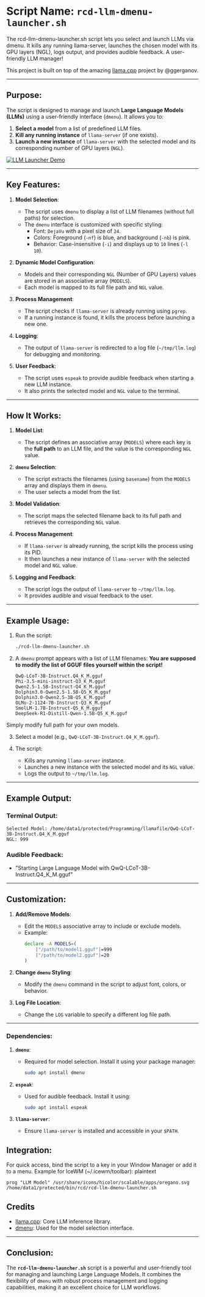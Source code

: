 # **Script Name**: `rcd-llm-dmenu-launcher.sh`

The rcd-llm-dmenu-launcher.sh script lets you select and launch LLMs via dmenu. It kills any running llama-server, launches the chosen model with its GPU layers (NGL), logs output, and provides audible feedback. A user-friendly LLM manager!

This project is built on top of the amazing [llama.cpp](https://github.com/ggerganov/llama.cpp) project by @ggerganov.

---

## **Purpose**:

The script is designed to manage and launch **Large Language Models (LLMs)** using a user-friendly interface (`dmenu`). It allows you to:

1. **Select a model** from a list of predefined LLM files.
2. **Kill any running instance** of `llama-server` (if one exists).
3. **Launch a new instance** of `llama-server` with the selected model and its corresponding number of GPU layers (`NGL`).

[![LLM Launcher Demo](https://img.youtube.com/vi/y3G1fHkLEaI/0.jpg)](https://www.youtube.com/watch?v=y3G1fHkLEaI)

---

## **Key Features**:

1. **Model Selection**:

   - The script uses `dmenu` to display a list of LLM filenames (without full paths) for selection.
   - The `dmenu` interface is customized with specific styling:
     - Font: `DejaVu` with a pixel size of `24`.
     - Colors: Foreground (`-nf`) is blue, and background (`-nb`) is pink.
     - Behavior: Case-insensitive (`-i`) and displays up to `10` lines (`-l 10`).

2. **Dynamic Model Configuration**:

   - Models and their corresponding `NGL` (Number of GPU Layers) values are stored in an associative array (`MODELS`).
   - Each model is mapped to its full file path and `NGL` value.

3. **Process Management**:

   - The script checks if `llama-server` is already running using `pgrep`.
   - If a running instance is found, it kills the process before launching a new one.

4. **Logging**:

   - The output of `llama-server` is redirected to a log file (`~/tmp/llm.log`) for debugging and monitoring.

5. **User Feedback**:

   - The script uses `espeak` to provide audible feedback when starting a new LLM instance.
   - It also prints the selected model and `NGL` value to the terminal.

---

## **How It Works**:

1. **Model List**:

   - The script defines an associative array (`MODELS`) where each key is the **full path** to an LLM file, and the value is the corresponding `NGL` value.

2. **`dmenu` Selection**:

   - The script extracts the filenames (using `basename`) from the `MODELS` array and displays them in `dmenu`.
   - The user selects a model from the list.

3. **Model Validation**:

   - The script maps the selected filename back to its full path and retrieves the corresponding `NGL` value.

4. **Process Management**:

   - If `llama-server` is already running, the script kills the process using its PID.
   - It then launches a new instance of `llama-server` with the selected model and `NGL` value.

5. **Logging and Feedback**:

   - The script logs the output of `llama-server` to `~/tmp/llm.log`.
   - It provides audible and visual feedback to the user.

---

## **Example Usage**:

1. Run the script:
   ```bash
   ./rcd-llm-dmenu-launcher.sh
   ```
2. A `dmenu` prompt appears with a list of LLM filenames:
   **You are supposed to modify the list of GGUF files yourself within the script!**
   ```
   QwQ-LCoT-3B-Instruct.Q4_K_M.gguf
   Phi-3.5-mini-instruct-Q3_K_M.gguf
   Qwen2.5-1.5B-Instruct-Q4_K_M.gguf
   Dolphin3.0-Qwen2.5-1.5B-Q5_K_M.gguf
   Dolphin3.0-Qwen2.5-3B-Q5_K_M.gguf
   OLMo-2-1124-7B-Instruct-Q3_K_M.gguf
   SmolLM-1.7B-Instruct-Q5_K_M.gguf
   DeepSeek-R1-Distill-Qwen-1.5B-Q5_K_M.gguf
   ```

Simply modify full path for your own models.

3. Select a model (e.g., `QwQ-LCoT-3B-Instruct.Q4_K_M.gguf`).

4. The script:

   - Kills any running `llama-server` instance.
   - Launches a new instance with the selected model and its `NGL` value.
   - Logs the output to `~/tmp/llm.log`.

---

## **Example Output**:

### Terminal Output:
```
Selected Model: /home/data1/protected/Programming/llamafile/QwQ-LCoT-3B-Instruct.Q4_K_M.gguf
NGL: 999
```

### Audible Feedback:
- "Starting Large Language Model with QwQ-LCoT-3B-Instruct.Q4_K_M.gguf"

---

## **Customization**:
1. **Add/Remove Models**:
   - Edit the `MODELS` associative array to include or exclude models.
   - Example:
     ```bash
     declare -A MODELS=(
         ["/path/to/model1.gguf"]=999
         ["/path/to/model2.gguf"]=20
     )
     ```

2. **Change `dmenu` Styling**:
   - Modify the `dmenu` command in the script to adjust font, colors, or behavior.

3. **Log File Location**:
   - Change the `LOG` variable to specify a different log file path.

---

### **Dependencies**:
1. **`dmenu`**:
   - Required for model selection. Install it using your package manager:
     ```bash
     sudo apt install dmenu
     ```

2. **`espeak`**:
   - Used for audible feedback. Install it using:
     ```bash
     sudo apt install espeak
     ```

3. **`llama-server`**:
   - Ensure `llama-server` is installed and accessible in your `$PATH`.

## Integration:

For quick access, bind the script to a key in your Window Manager or add it to a menu. Example for IceWM (~/.icewm/toolbar):
plaintext
```
prog "LLM Model" /usr/share/icons/hicolor/scalable/apps/oregano.svg /home/data1/protected/bin/rcd/rcd-llm-dmenu-launcher.sh
```

## Credits
- [llama.cpp](https://github.com/ggerganov/llama.cpp): Core LLM inference library.
- [dmenu](https://tools.suckless.org/dmenu/): Used for the model selection interface.


---

## **Conclusion**:

The **`rcd-llm-dmenu-launcher.sh`** script is a powerful and user-friendly tool for managing and launching Large Language Models. It combines the flexibility of `dmenu` with robust process management and logging capabilities, making it an excellent choice for LLM workflows.
